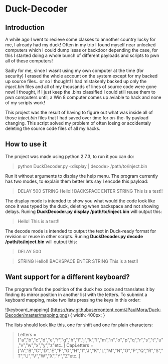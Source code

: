 # Duck-Decoder

## Introduction

A while ago I went to recieve some classes to annother country lucky for me, I already had my duck! Often in my trip
I found myself near unlocked computers which I could dump lssas or backdoor depending the case, for this I started doing a whole bunch of different payloads and scripts to pwn all of these computers!

Sadly for me, since I wasnt using my own computer at the time (for security) I erased the whole account on the system except for my backed up source files.. or so I thought! I had mistakenly backed up only the *inject.bin* files and all of my thousands of lines of source code were gone now! I thought, if I just keep the .bins classified I could still reuse them to pwn computers until, a Win 8 computer comes up aviable to hack and none of my scripts work!

This project was the result of having to figure out what was inside all of those *inject.bin* files that I had saved over time for on-the-fly payload changing. This script solved my problem of often losing or accidentaly deleting the source code files of all my hacks.

## How to use it

The project was made using python 2.7.3, to run it you can do:

> python DuckDecoder.py <display | decode> /path/to/inject.bin

Run it without arguments to display the help menu. The program currently has two modes, to explain them better lets say I encode this payload:

> DELAY 500
> STRING Hello!!
> BACKSPACE
> ENTER
> STRING This is a test!!

The display mode is intended to show you what would the code look like once it was typed by the duck, deleting when backspace and not showing delays. Runing __DuckDecoder.py display /path/to/inject.bin__ will output this:

> Hello!
> This is a test!!

The decode mode is intended to output the text in Duck-ready format for revision or reuse in other scripts. Runing __DuckDecoder.py decode /path/to/inject.bin__ will output this:

> DELAY 500

> STRING Hello!!
> BACKSPACE 
> ENTER 
> STRING This is a test!!

## Want support for a different keyboard?

The program finds the position of the duck hex code and translates it by finding its mirror position in another
list with the letters. To submint a keyboard mapping, make two lists pressing the keys in this order:

![keyboard_mapping] (https://raw.githubusercontent.com/JPaulMora/Duck-Decoder/master/mapping.png) { width: 400px; }

The lists should look like this, one for shift and one for plain characters:

> Letters = ["a","b","c","d","e","f","g","h","i","j","k","l","m","n","o","p","q","r","s","t","u","v","w","x","y","z"etc..]
> CapLetters = ["A","B","C","D","E","F","G","H","I","J","K","L","M","N","O","P","Q","R","S","T","U","V","W","X","Y","Z"etc..]


